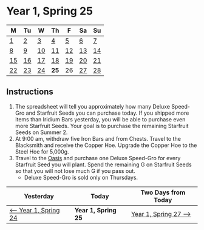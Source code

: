 <link rel="stylesheet" href="styles.css"></link>

# Year 1, Spring 25

| M                          | Tu                        | W                         | Th                        | F                         | Sa                        | Su                        |
| -------------------------- | ------------------------- | ------------------------- | ------------------------- |-------------------------- | ------------------------- | ------------------------- |
| [1](year-1-spring-1.md)    | [2](year-1-spring-2.md)   | [3](year-1-spring-3.md)   | [4](year-1-spring-4.md)   | [5](year-1-spring-5.md)   | [6](year-1-spring-6.md)   | [7](year-1-spring-7.md)   |
| [8](year-1-spring-8.md)    | [9](year-1-spring-9.md)   | [10](year-1-spring-10.md) | [11](year-1-spring-11.md) | [12](year-1-spring-12.md) | [13](year-1-spring-13.md) | [14](year-1-spring-14.md) |
| [15](year-1-spring-15.md)  | [16](year-1-spring-16.md) | [17](year-1-spring-17.md) | [18](year-1-spring-18.md) | [19](year-1-spring-19.md) | [20](year-1-spring-20.md) | [21](year-1-spring-21.md) |
| [22](year-1-spring-22.md)  | [23](year-1-spring-23.md) | [24](year-1-spring-24.md) | **25**                    | <span class="ng">26</span>| [27](year-1-spring-27.md) | [28](year-1-spring-28.md) |

## Instructions

1. The spreadsheet will tell you approximately how many Deluxe Speed-Gro and Starfruit Seeds you can purchase today. If you shipped more items than Iridium Bars yesterday, you will be able to purchase even more Starfruit Seeds. Your goal is to purchase the remaining Starfruit Seeds on Summer 2.
2. At 9:00 am, withdraw five Iron Bars and from Chests. Travel to the Blacksmith and receive the Copper Hoe. Upgrade the Copper Hoe to the Steel Hoe for 5,000g.
3. Travel to the [Oasis](https://stardewvalleywiki.com/Oasis) and purchase one Deluxe Speed-Gro for every Starfruit Seed you will plant. Spend the remaining G on Starfruit Seeds so that you will not lose much G if you pass out.
   - Deluxe Speed-Gro is sold only on Thursdays.

| Yesterday                                   | Today                 | Two Days from Today                         |
| ------------------------------------------- | --------------------- | ------------------------------------------- |
| [⟵ Year 1, Spring 24](year-1-spring-24.md) | **Year 1, Spring 25** | [Year 1, Spring 27 ⟶](year-1-spring-27.md) |
